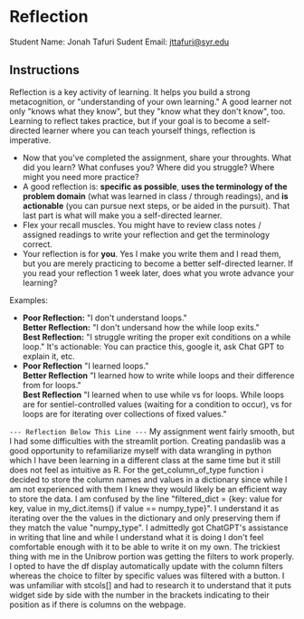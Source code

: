 # Reflection

Student Name:  Jonah Tafuri
Sudent Email:  jttafuri@syr.edu

## Instructions

Reflection is a key activity of learning. It helps you build a strong metacognition, or "understanding of your own learning." A good learner not only "knows what they know", but they "know what they don't know", too. Learning to reflect takes practice, but if your goal is to become a self-directed learner where you can teach yourself things, reflection is imperative.

- Now that you've completed the assignment, share your throughts. What did you learn? What confuses you? Where did you struggle? Where might you need more practice?
- A good reflection is: **specific as possible**,  **uses the terminology of the problem domain** (what was learned in class / through readings), and **is actionable** (you can pursue next steps, or be aided in the pursuit). That last part is what will make you a self-directed learner.
- Flex your recall muscles. You might have to review class notes / assigned readings to write your reflection and get the terminology correct.
- Your reflection is for **you**. Yes I make you write them and I read them, but you are merely practicing to become a better self-directed learner. If you read your reflection 1 week later, does what you wrote advance your learning?

Examples:

- **Poor Reflection:**  "I don't understand loops."   
**Better Reflection:** "I don't undersand how the while loop exits."   
**Best Reflection:** "I struggle writing the proper exit conditions on a while loop." It's actionable: You can practice this, google it, ask Chat GPT to explain it, etc. 
-  **Poor Reflection** "I learned loops."   
**Better Reflection** "I learned how to write while loops and their difference from for loops."   
**Best Reflection** "I learned when to use while vs for loops. While loops are for sentiel-controlled values (waiting for a condition to occur), vs for loops are for iterating over collections of fixed values."

`--- Reflection Below This Line ---`
My assignment went fairly smooth, but I had some difficulties with the streamlit portion. Creating pandaslib was a good opportunity to refamiliarize myself with data wrangling in python which I have been learning in a different class at the same time but it still does not feel as intuitive as R. For the get_column_of_type function i decided to store the column names and values in a dictionary since while I am not experienced with them I knew they would likely be an efficient way to store the data. I am confused by the line "filtered_dict = {key: value for key, value in my_dict.items() if value == numpy_type}". I understand it as iterating over the the values in the dictionary and only preserving them if they match the value "numpy_type". I admittedly got ChatGPT's assistance in writing that line and while I understand what it is doing I don't feel comfortable enough with it to be able to write it on my own. The trickiest thing with me in the Unibrow portion was getting the filters to work properly. I opted to have the df display automatically update with the column filters whereas the choice to filter by specific values was filtered with a button. I was unfamiliar with stcols[] and had to research it to understand that it puts widget side by side with the number in the brackets indicating to their position as if there is columns on the webpage.